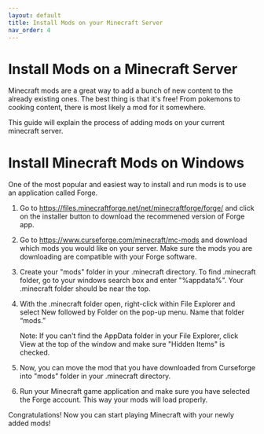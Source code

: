 ```yaml
---
layout: default
title: Install Mods on your Minecraft Server
nav_order: 4
---
```


# Install Mods on a Minecraft Server

Minecraft mods are a great way to add a bunch of new content to the already existing ones. The best thing is that it's free! From pokemons to cooking content, there is most likely a mod for it somewhere.

This guide will explain the process of adding mods on your current minecraft server.

# Install Minecraft Mods on Windows

One of the most popular and easiest way to install and run mods is to use an application called Forge.

1. Go to https://files.minecraftforge.net/net/minecraftforge/forge/ and click on the installer button to download the recommened version of Forge app.

2. Go to https://www.curseforge.com/minecraft/mc-mods and download which mods you would like on your server. Make sure the mods you are downloading are compatible with your Forge software.

3. Create your "mods" folder in your .minecraft directory. To find .minecraft folder, go to your windows search box and enter "%appdata%". Your .minecraft folder should be near the top.

4. With the .minecraft folder open, right-click within File Explorer and select New followed by Folder on the pop-up menu. Name that folder “mods.”

    Note: If you can't find the AppData folder in your File Explorer, click View at the top of the window and make sure "Hidden Items" is checked.

5. Now, you can move the mod that you have downloaded from Curseforge into "mods" folder in your .minecraft directory.

6. Run your Minecraft game application and make sure you have selected the Forge account. This way your mods will load properly.

Congratulations! Now you can start playing Minecraft with your newly added mods!